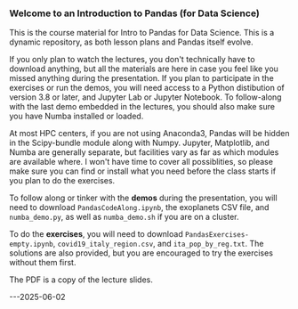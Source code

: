 ### Welcome to an Introduction to Pandas (for Data Science)

This is the course material for Intro to Pandas for Data Science. This is a dynamic repository, as both lesson plans and Pandas itself evolve.

If you only plan to watch the lectures, you don't technically have to download anything, but all the materials are here in case you feel like you missed anything during the presentation. If you plan to participate in the exercises or run the demos, you will need access to a Python distibution of version 3.8 or later, and Jupyter Lab or Jupyter Notebook. To follow-along with the last demo embedded in the lectures, you should also make sure you have Numba installed or loaded.

At most HPC centers, if you are not using Anaconda3, Pandas will be hidden in the Scipy-bundle module along with Numpy. Jupyter, Matplotlib, and Numba are generally separate, but facilities vary as far as which modules are available where. I won't have time to cover all possiblities, so please make sure you can find or install what you need before the class starts if you plan to do the exercises.

To follow along or tinker with the **demos** during the presentation, you will need to download `PandasCodeAlong.ipynb`, the exoplanets CSV file, and `numba_demo.py`, as well as `numba_demo.sh` if you are on a cluster.

To do the **exercises**, you will need to download `PandasExercises-empty.ipynb`, `covid19_italy_region.csv`, and `ita_pop_by_reg.txt`. The solutions are also provided, but you are encouraged to try the exercises without them first.

The PDF is a copy of the lecture slides.

---2025-06-02
